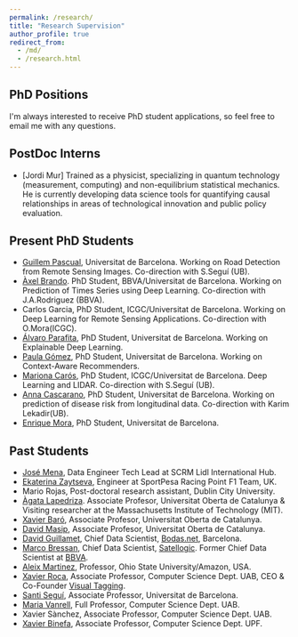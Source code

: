 ```yaml
---
permalink: /research/
title: "Research Supervision"
author_profile: true
redirect_from: 
  - /md/
  - /research.html
---
```



## PhD Positions
I'm always interested to receive PhD student applications, so feel free to email me with any questions.

## PostDoc Interns
+ [Jordi Mur] Trained as a physicist, specializing in quantum technology (measurement, computing) and non-equilibrium statistical mechanics. He is currently developing data science tools for quantifying causal relationships in areas of technological innovation and public policy evaluation.

## Present PhD Students
+ [Guillem Pascual](https://github.com/gpascualg), Universitat de Barcelona. Working on Road Detection from Remote Sensing Images. Co-direction with S.Seguí (UB).
+ [Àxel Brando](http://axelbrando.github.io/). PhD Student, BBVA/Universitat de Barcelona. Working on Prediction of Times Series using Deep Learning. Co-direction with J.A.Rodriguez (BBVA).
+ Carlos Garcia, PhD Student, ICGC/Universitat de Barcelona. Working on Deep Learning for Remote Sensing Applications. Co-direction with O.Mora(ICGC).
+ [Álvaro Parafita](https://www.linkedin.com/in/alvaroparafita/), PhD Student, Universitat de Barcelona. Working on Explainable Deep Learning.
+ [Paula Gómez](https://www.linkedin.com/in/paulagd-1995), PhD Student, Universitat de Barcelona. Working on Context-Aware Recommenders.
+ [Mariona Carós](https://www.linkedin.com/in/mariona-c-a7bb91105), PhD Student, ICGC/Universitat de Barcelona. Deep Learning and LIDAR. Co-direction with S.Seguí (UB).
+ [Anna Cascarano](https://es.linkedin.com/in/anna-maria-cascarano-194149187), PhD Student, Universitat de Barcelona. Working on prediction of disease risk from longitudinal data. Co-direction with Karim Lekadir(UB).
+ [Enrique Mora](https://es.linkedin.com/in/enrique-mora-ayala-4414131), PhD Student, Universitat de Barcelona. 

## Past Students
+ [José Mena](https://www.linkedin.com/in/jose-mena-2312645/), Data Engineer Tech Lead at SCRM Lidl International Hub. 
+ [Ekaterina Zaytseva](https://www.linkedin.com/in/ekaterina-zaytseva-758b5311/), Engineer at SportPesa Racing Point F1 Team, UK.
+ Mario Rojas, Post-doctoral research assistant, Dublin City University.
+ [Àgata Lapedriza](http://sunai.uoc.edu/~agata/). Associate Profesor, Universitat Oberta de Catalunya & Visiting researcher at the Massachusetts Institute of Technology (MIT).
+ [Xavier Baró](http://sunai.uoc.edu/), Associate Profesor, Universitat Oberta de Catalunya.
+ [David Masip](http://www.cvc.uab.es/~davidm/), Associate Profesor, Universitat Oberta de Catalunya.
+ [David Guillamet](https://www.linkedin.com/in/davidguillamet/?ppe=1), Chief Data Scientist, [Bodas.net](https://www.bodas.net/), Barcelona.
+ [Marco Bressan](https://www.linkedin.com/in/mbressan/?ppe=1), Chief Data Scientist, [Satellogic](https://www.satellogic.com/). Former Chief Data Scientist at [BBVA](https://www.bbva.com/en/). 
+ [Aleix Martinez](http://www2.ece.ohio-state.edu/~aleix/), Professor, Ohio State University/Amazon, USA.
+ [Xavier Roca](https://www.linkedin.com/in/xavierroca/?ppe=1), Associate Professor, Computer Science Dept. UAB, CEO & Co-Founder [Visual Tagging](https://visual-tagging.com/en). 
+ [Santi Seguí](http://www.cvc.uab.es/people/ssegui/),  Associate Professor, Universitat de Barcelona.
+ [Maria Vanrell](http://www.cat.uab.cat/~maria/), Full Professor, Computer Science Dept. UAB.
+ Xavier Sànchez, Associate Professor, Computer Science Dept. UAB.
+ [Xavier Binefa](https://www.upf.edu/web/etic/entry/-/-/53910/409/xavier-binefa), Associate Professor, Computer Science Dept. UPF.
